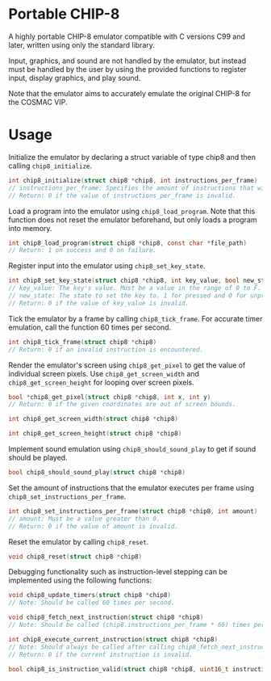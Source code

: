 # Portable CHIP-8
A highly portable CHIP-8 emulator compatible with C versions C99 and later, written using only the standard library.

Input, graphics, and sound are not handled by the emulator, but instead must be handled by the user by using the provided functions to register input, display graphics, and play sound.

Note that the emulator aims to accurately emulate the original CHIP-8 for the COSMAC VIP.
# Usage
Initialize the emulator by declaring a struct variable of type chip8 and then calling ```chip8_initialize```.
```c
int chip8_initialize(struct chip8 *chip8, int instructions_per_frame)
// instructions_per_frame: Specifies the amount of instructions that will be executed per frame. Must be a value greater than 0.
// Return: 0 if the value of instructions_per_frame is invalid.
```

Load a program into the emulator using ```chip8_load_program```. Note that this function does not reset the emulator beforehand, but only loads a program into memory.
```c
int chip8_load_program(struct chip8 *chip8, const char *file_path)
// Return: 1 on success and 0 on failure.
```

Register input into the emulator using ```chip8_set_key_state```.
```c
int chip8_set_key_state(struct chip8 *chip8, int key_value, bool new_state)
// key_value: The key's value. Must be a value in the range of 0 to F.
// new_state: The state to set the key to. 1 for pressed and 0 for unpressed.
// Return: 0 if the value of key_value is invalid.
```

Tick the emulator by a frame by calling ```chip8_tick_frame```. For accurate timer emulation, call the function 60 times per second.
```c
int chip8_tick_frame(struct chip8 *chip8)
// Return: 0 if an invalid instruction is encountered.
```

Render the emulator's screen using ```chip8_get_pixel``` to get the value of individual screen pixels. Use ```chip8_get_screen_width``` and ```chip8_get_screen_height``` for looping over screen pixels.
```c
bool *chip8_get_pixel(struct chip8 *chip8, int x, int y)
// Return: 0 if the given coordinates are out of screen bounds.

int chip8_get_screen_width(struct chip8 *chip8)

int chip8_get_screen_height(struct chip8 *chip8)
```

Implement sound emulation using ```chip8_should_sound_play``` to get if sound should be played.
```c
bool chip8_should_sound_play(struct chip8 *chip8)
```

Set the amount of instructions that the emulator executes per frame using ```chip8_set_instructions_per_frame```.
```c
int chip8_set_instructions_per_frame(struct chip8 *chip8, int amount)
// amount: Must be a value greater than 0.
// Return: 0 if the value of amount is invalid.
```

Reset the emulator by calling ```chip8_reset```.
```c
void chip8_reset(struct chip8 *chip8)
```

Debugging functionality such as instruction-level stepping can be implemented using the following functions:

```c
void chip8_update_timers(struct chip8 *chip8)
// Note: Should be called 60 times per second.
```

```c
void chip8_fetch_next_instruction(struct chip8 *chip8)
// Note: Should be called (chip8.instructions_per_frame * 60) times per second.
```

```c
int chip8_execute_current_instruction(struct chip8 *chip8)
// Note: Should always be called after calling chip8_fetch_next_instruction
// Return: 0 if the current instruction is invalid.
```

```c
bool chip8_is_instruction_valid(struct chip8 *chip8, uint16_t instruction)
```
